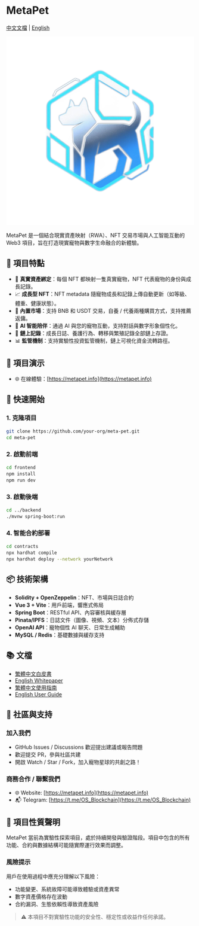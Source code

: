 # MetaPet

[中文文檔](README_cn.md) | [English](README.md)

![MetaPet Logo](public/images/logo.png)

MetaPet 是一個結合現實資產映射（RWA）、NFT 交易市場與人工智能互動的 Web3 項目，旨在打造現實寵物與數字生命融合的新體驗。

## 🌟 項目特點

- 🐢 **真實資產綁定**：每個 NFT 都映射一隻真實寵物，NFT 代表寵物的身份與成長記錄。
- 📈 **成長型 NFT**：NFT metadata 隨寵物成長和記錄上傳自動更新（如等級、體重、健康狀態）。
- 🛒 **內置市場**：支持 BNB 和 USDT 交易，自養 / 代養兩種購買方式，支持推薦返傭。
- 🤖 **AI 智能陪伴**：通過 AI 與您的寵物互動，支持對話與數字形象個性化。
- 🔗 **鏈上記錄**：成長日誌、養護行為、轉移與繁殖記錄全部鏈上存證。
- 📊 **監管機制**：支持實驗性投資監管機制，鏈上可視化資金流轉路徑。

## 🎥 項目演示

- 🌐 在線體驗：[https://metapet.info](https://metapet.info)

## 🚀 快速開始

### 1. 克隆項目
```bash
git clone https://github.com/your-org/meta-pet.git
cd meta-pet
```

### 2. 啟動前端
```bash
cd frontend
npm install
npm run dev
```

### 3. 啟動後端
```bash
cd ../backend
./mvnw spring-boot:run
```

### 4. 智能合約部署
```bash
cd contracts
npx hardhat compile
npx hardhat deploy --network yourNetwork
```

## 📦 技術架構

- **Solidity + OpenZeppelin**：NFT、市場與日誌合約
- **Vue 3 + Vite**：用戶前端，響應式佈局
- **Spring Boot**：RESTful API、內容審核與緩存層
- **Pinata/IPFS**：日誌文件（圖像、視頻、文本）分佈式存儲
- **OpenAI API**：寵物個性 AI 聊天、日常生成輔助
- **MySQL / Redis**：基礎數據與緩存支持

## 📚 文檔

- [繁體中文白皮書](docs/whitepaper/metapet_whitepaper_cn_tw.pdf)
- [English Whitepaper](docs/whitepaper/metapet_whitepaper_en.pdf)
- [繁體中文使用指南](docs/user-guide-cn-tw.md)
- [English User Guide](docs/user-guide-en.md)

## 👥 社區與支持

### 加入我們
- GitHub Issues / Discussions 歡迎提出建議或報告問題
- 歡迎提交 PR，參與社區共建
- 開啟 Watch / Star / Fork，加入寵物星球的共創之路！

### 商務合作 / 聯繫我們
- 🌐 Website: [https://metapet.info](https://metapet.info)
- 📬 Telegram: [https://t.me/OS_Blockchain](https://t.me/OS_Blockchain)

## 🧪 項目性質聲明

MetaPet 當前為實驗性探索項目，處於持續開發與驗證階段。項目中包含的所有功能、合約與數據結構可能隨實際運行效果而調整。

### 風險提示
用戶在使用過程中應充分理解以下風險：
- 功能變更、系統故障可能導致體驗或資產異常
- 數字資產價格存在波動
- 合約漏洞、生態依賴性導致資產風險

> ⚠️ 本項目不對實驗性功能的安全性、穩定性或收益作任何承諾。
 